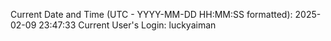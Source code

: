 Current Date and Time (UTC - YYYY-MM-DD HH:MM:SS formatted): 2025-02-09 23:47:33
Current User's Login: luckyaiman
